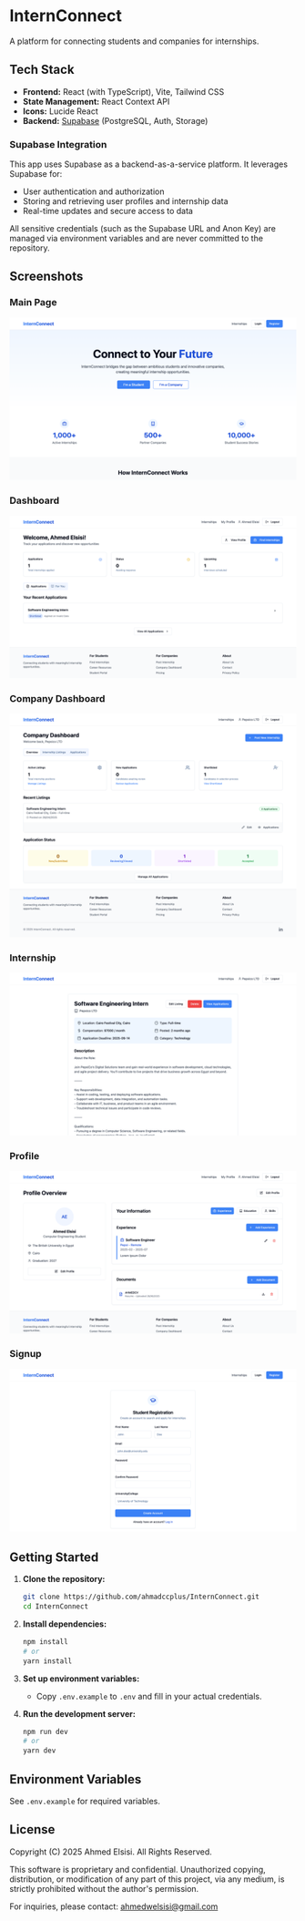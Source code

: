 # InternConnect

A platform for connecting students and companies for internships.

## Tech Stack

- **Frontend:** React (with TypeScript), Vite, Tailwind CSS
- **State Management:** React Context API
- **Icons:** Lucide React
- **Backend:** [Supabase](https://supabase.com/) (PostgreSQL, Auth, Storage)

### Supabase Integration
This app uses Supabase as a backend-as-a-service platform. It leverages Supabase for:
- User authentication and authorization
- Storing and retrieving user profiles and internship data
- Real-time updates and secure access to data

All sensitive credentials (such as the Supabase URL and Anon Key) are managed via environment variables and are never committed to the repository.

## Screenshots

### Main Page
![Main Page](Screenshots/MainPage.png)

### Dashboard
![Dashboard](Screenshots/Dashboard.png)

### Company Dashboard
![Company Dashboard](Screenshots/CompanyDashboard.png)

### Internship
![Internship](Screenshots/Internship.png)

### Profile
![Profile](Screenshots/Profile.png)

### Signup
![Signup](Screenshots/Signup.png)

## Getting Started

1. **Clone the repository:**
   ```sh
   git clone https://github.com/ahmadccplus/InternConnect.git
   cd InternConnect
   ```
2. **Install dependencies:**
   ```sh
   npm install
   # or
   yarn install
   ```
3. **Set up environment variables:**
   - Copy `.env.example` to `.env` and fill in your actual credentials.

4. **Run the development server:**
   ```sh
   npm run dev
   # or
   yarn dev
   ```

## Environment Variables
See `.env.example` for required variables.

## License
Copyright (C) 2025 Ahmed Elsisi. All Rights Reserved.

This software is proprietary and confidential. Unauthorized copying, distribution, or modification of any part of this project, via any medium, is strictly prohibited without the author's permission.

For inquiries, please contact: ahmedwelsisi@gmail.com
